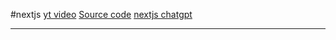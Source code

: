 #nextjs 
[yt video](https://www.youtube.com/watch?v=843nec-IvW0&ab_channel=DaveGray)
[Source code](https://github1s.com/gitdagray/next-js-course)
[nextjs chatgpt](https://chat.openai.com/c/e9a67deb-35ec-48a5-9d81-04868ca4be8e)

----------------------------------------------------------


